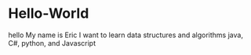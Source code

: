 # Hello-World

hello My name is Eric
I want to learn data structures and algorithms
java, C#, python, and Javascript
